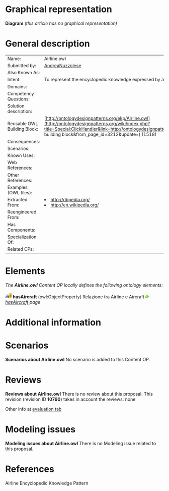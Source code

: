 #  Graphical representation


__Diagram__
_(this article has no graphical representation)_



#  General description




|  |  |
| --- | --- |
|  Name: |  Airline.owl |
|  Submitted by: | [AndreaNuzzolese](../User/AndreaNuzzolese.md "User:AndreaNuzzolese") |
|  Also Known As: |  |
|  Intent: |  To represent the encyclopedic knowledge expressed by an object typed as Airline |
|  Domains: |  |
|  Competency Questions: |  |
|  Solution description: |  |
|  Reusable OWL Building Block: | [http://ontologydesignpatterns.org/ekp/Airline.owl](http://ontologydesignpatterns.org/wiki/index.php?title=Special:ClickHandler&link=http://ontologydesignpatterns.org/ekp/Airline.owl&message=OWL building block&from_page_id=3212&update=) (1518) |
|  Consequences: |  |
|  Scenarios: |  |
|  Known Uses: |  |
|  Web References: |  |
|  Other References: |  |
|  Examples (OWL files): |  |
|  Extracted From: | <li><a class="external free" href="http://dbpedia.org/" rel="nofollow" title="http://dbpedia.org/">http://dbpedia.org/</a></li><li><a class="external free" href="http://en.wikipedia.org/" rel="nofollow" title="http://en.wikipedia.org/">http://en.wikipedia.org/</a></li> |
|  Reengineered From: |  |
|  Has Components: |  |
|  Specialization Of: |  |
|  Related CPs: |  |


  




#  Elements


_The __Airline.owl__ Content OP locally defines the following ontology elements:_



[![ObjectProperty](./20px-ObjectProperty.gif)](../Image/ObjectProperty.gif.md "ObjectProperty") __hasAircraft__ (owl:ObjectProperty) Relazione tra Airline e Aircraft 
 [![](./11px-ArrowRight.gif)](../Image/ArrowRight.gif.md "ArrowRight.gif") _[hasAircraft](./Airline/hasAircraft.md "Submissions:Airline.owl/hasAircraft") page_
#  Additional information


#  Scenarios



__Scenarios about Airline.owl__
No scenario is added to this Content OP.




#  Reviews



__Reviews about Airline.owl__
There is no review about this proposal.
This revision (revision ID __10790__) takes in account the reviews: none


Other info at [evaluation tab](http://ontologydesignpatterns.org/wiki/index.php?title=Submissions:Airline.owl&action=evaluation "http://ontologydesignpatterns.org/wiki/index.php?title=Submissions:Airline.owl&action=evaluation")




#  Modeling issues



__Modeling issues about Airline.owl__
There is no Modeling issue related to this proposal.




#  References


  

Airline Encyclopedic Knowledge Pattern